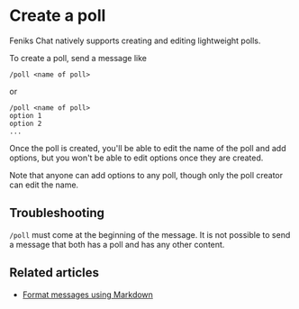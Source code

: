 # Create a poll

Feniks Chat natively supports creating and editing lightweight polls.

To create a poll, send a message like
```
/poll <name of poll>
```
or
```
/poll <name of poll>
option 1
option 2
...
```

Once the poll is created, you'll be able to edit the name of the poll and
add options, but you won't be able to edit options once they are created.

Note that anyone can add options to any poll, though only the poll creator
can edit the name.

## Troubleshooting

`/poll` must come at the beginning of the message. It is not possible to
send a message that both has a poll and has any other content.

## Related articles

* [Format messages using Markdown](/help/format-your-message-using-markdown)

